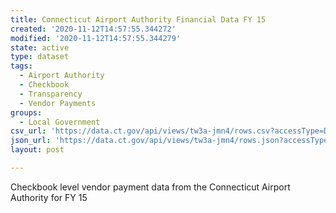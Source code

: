 ```yaml
---
title: Connecticut Airport Authority Financial Data FY 15
created: '2020-11-12T14:57:55.344272'
modified: '2020-11-12T14:57:55.344279'
state: active
type: dataset
tags:
  - Airport Authority
  - Checkbook
  - Transparency
  - Vendor Payments
groups:
  - Local Government
csv_url: 'https://data.ct.gov/api/views/tw3a-jmn4/rows.csv?accessType=DOWNLOAD'
json_url: 'https://data.ct.gov/api/views/tw3a-jmn4/rows.json?accessType=DOWNLOAD'
layout: post

---
```

Checkbook level vendor payment data from the Connecticut Airport Authority for FY 15
